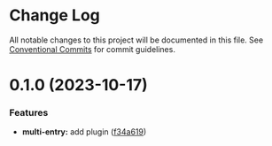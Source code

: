# Change Log

All notable changes to this project will be documented in this file.
See [Conventional Commits](https://conventionalcommits.org) for commit guidelines.

# 0.1.0 (2023-10-17)

### Features

- **multi-entry:** add plugin ([f34a619](https://github.com/rambler-digital-solutions/razzle-addons/commit/f34a61982a2a1519f334f26bd12e524fa69ad467))
